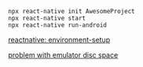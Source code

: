 ```
npx react-native init AwesomeProject
npx react-native start
npx react-native run-android
```
[reactnative: environment-setup](https://reactnative.dev/docs/environment-setup)

[problem with emulator disc space](https://developer.android.com/studio/run/managing-avds.html)

